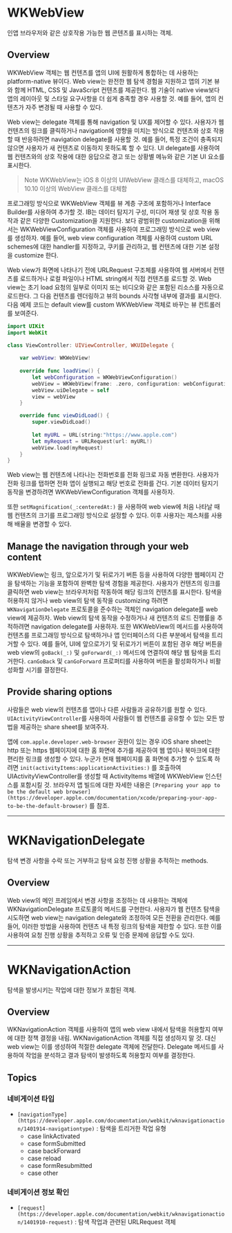 # WKWebView

인앱 브라우저와 같은 상호작용 가능한 웹 콘텐츠를 표시하는 객체.

## Overview

WKWebView 객체는 웹 컨텐츠를 앱의 UI에 원활하게 통합하는 데 사용하는 platform-native 뷰이다. Web view는 완전한 웹 탐색 경험을 지원하고 앱의 기본 뷰와 함께 HTML, CSS 및 JavaScript 컨텐츠를 제공한다. 웹 기술이 native view보다 앱의 레이아웃 및 스타일 요구사항을 더 쉽게 충족할 경우 사용할 것. 예를 들어, 앱의 컨텐츠가 자주 변경될 때 사용할 수 있다.

Web view는 delegate 객체를 통해 navigation 및 UX를 제어할 수 있다. 사용자가 웹 컨텐츠의 링크를 클릭하거나 navigation에 영향을 미치는 방식으로 컨텐츠와 상호 작용할 때 반응하려면 navigation delegate를 사용할 것. 예를 들어, 특정 조건이 충족되지 않으면 사용자가 새 컨텐츠로 이동하지 못하도록 할 수 있다. UI delegate를 사용하여 웹 컨텐츠와의 상호 작용에 대한 응답으로 경고 또는 상황별 메뉴와 같은 기본 UI 요소를 표시한다.

> Note
WKWebView는 iOS 8 이상의 UIWebView 클래스를 대체하고, macOS 10.10 이상의 WebView 클래스를 대체함
> 

프로그래밍 방식으로 WKWebView 객체를 뷰 계층 구조에 포함하거나 Interface Builder를 사용하여 추가할 것. IB는 데이터 탐지기 구성, 미디어 재생 및 상호 작용 동작과 같은 다양한 Customization을 지원한다. 보다 광범위한 customization을 위해서는 WKWebViewConfiguration 객체를 사용하여 프로그래밍 방식으로 web view를 생성하자. 예를 들어, web view configuration 객체를 사용하여 custom URL schemes에 대한 handler를 지정하고, 쿠키를 관리하고, 웹 컨텐츠에 대한 기본 설정을 customize 한다.

Web view가 화면에 나타나기 전에 URLRequest 구조체를 사용하여 웹 서버에서 컨텐츠를 로드하거나 로컬 파일이나 HTML string에서 직접 컨텐츠를 로드할 것. Web view는 초기 load 요청의 일부로 이미지 또는 비디오와 같은 포함된 리소스를 자동으로 로드한다. 그 다음 컨텐츠를 렌더링하고 뷰의 bounds 사각형 내부에 결과를 표시한다. 다음 예제 코드는 default view를 custom WKWebView 객체로 바꾸는 뷰 컨트롤러를 보여준다.

```swift
import UIKit
import WebKit

class ViewController: UIViewController, WKUIDelegate {
    
    var webView: WKWebView!
    
    override func loadView() {
        let webConfiguration = WKWebViewConfiguration()
        webView = WKWebView(frame: .zero, configuration: webConfiguration)
        webView.uiDelegate = self
        view = webView
    }

    override func viewDidLoad() {
        super.viewDidLoad()
        
        let myURL = URL(string:"https://www.apple.com")
        let myRequest = URLRequest(url: myURL!)
        webView.load(myRequest)
    }
}
```

Web view는 웹 컨텐츠에 나타나는 전화번호를 전화 링크로 자동 변환한다. 사용자가 전화 링크를 탭하면 전화 앱이 실행되고 해당 번호로 전화를 건다. 기본 데이터 탐지기 동작을 변경하려면 WKWebViewConfiguration 객체를 사용하자.

또한 `setMagnification(_:centeredAt:)` 을 사용하여 web view에 처음 나타날 때 웹 컨텐츠의 크기를 프로그래밍 방식으로 설정할 수 있다. 이후 사용자는 제스처를 사용해 배율을 변경할 수 있다.

## Manage the navigation through your web content

WKWebView는 링크, 앞으로가기 및 뒤로가기 버튼 등을 사용하여 다양한 웹페이지 간을 탐색하는 기능을 포함하여 완벽한 탐색 경험을 제공한다. 사용자가 컨텐츠의 링크를 클릭하면 web view는 브라우저처럼 작동하여 해당 링크의 컨텐츠를 표시한다. 탐색을 허용하지 않거나 web view의 탐색 동작을 customizing 하려면 `WKNavigationDelegate` 프로토콜을 준수하는 객체인 navigation delegate를 web view에 제공하자. Web view의 탐색 동작을 수정하거나 새 컨텐츠의 로드 진행률을 추적하려면 navigation delegate를 사용하자. 또한 WKWebView의 메서드를 사용하여 컨텐츠를 프로그래밍 방식으로 탐색하거나 앱 인터페이스의 다른 부분에서 탐색을 트리거할 수 있다. 예를 들어, UI에 앞으로가기 및 뒤로가기 버튼이 포함된 경우 해당 버튼을 web view의 `goBack(_:)` 및 `goForward(_:)` 메서드에 연결하여 해당 웹 탐색을 트리거한다. `canGoBack` 및 `canGoForward` 프로퍼티를 사용하여 버튼을 활성화하거나 비활성화할 시기를 결정한다.

## Provide sharing options

사람들은 web view의 컨텐츠를 앱이나 다른 사람들과 공유하기를 원할 수 있다. `UIActivityViewController`를 사용하여 사람들이 웹 컨텐츠를 공유할 수 있는 모든 방법을 제공하는 share sheet를 보여주자.

앱에 `com.apple.developer.web-browser` 권한이 있는 경우 iOS share sheet는 http 또는 https 웹페이지에 대한 홈 화면에 추가를 제공하여 웹 앱이나 북마크에 대한 편리한 링크를 생성할 수 있다. 누군가 현재 웹페이지를 홈 화면에 추가할 수 있도록 하려면 `init(activityItems:applicationActivities:)` 를 호출하여 UIActivityViewController를 생성할 때 ActivityItems 배열에 WKWebView 인스턴스를 포함시킬 것. 브라우저 앱 빌드에 대한 자세한 내용은 `[Preparing your app to be the default web browser](https://developer.apple.com/documentation/xcode/preparing-your-app-to-be-the-default-browser)` 를 참조.

---

# WKNavigationDelegate

탐색 변경 사항을 수락 또는 거부하고 탐색 요청 진행 상황을 추적하는 methods.

## Overview

Web view의 메인 프레임에서 변경 사항을 조정하는 데 사용하는 객체에 WKNavigationDelegate 프로토콜의 메서드를 구현한다. 사용자가 웹 컨텐츠 탐색을 시도하면 web view는 navigation delegate와 조정하여 모든 전환을 관리한다. 예를 들어, 이러한 방법을 사용하여 컨텐츠 내 특정 링크의 탐색을 제한할 수 있다. 또한 이를 사용하여 요청 진행 상황을 추적하고 오류 및 인증 문제에 응답할 수도 있다.

---

# ****WKNavigationAction****

탐색을 발생시키는 작업에 대한 정보가 포함된 객체.

## Overview

WKNavigationAction 객체를 사용하여 앱의 web view 내에서 탐색을 허용할지 여부에 대한 정책 결정을 내림. WKNavigationAction 객체를 직접 생성하지 말 것. 대신 web view는 이를 생성하여 적절한 delegate 객체에 전달한다. Delegate 메서드를 사용하여 작업을 분석하고 결과 탐색이 발생하도록 허용할지 여부를 결정한다.

## Topics

### 네비게이션 타입

- `[navigationType](https://developer.apple.com/documentation/webkit/wknavigationaction/1401914-navigationtype)` : 탐색을 트리거한 작업 유형
    - case linkActivated
    - case formSubmitted
    - case backForward
    - case reload
    - case formResubmitted
    - case other

### 네비게이션 정보 확인

- `[request](https://developer.apple.com/documentation/webkit/wknavigationaction/1401910-request)` : 탐색 작업과 관련된 URLRequest 객체
